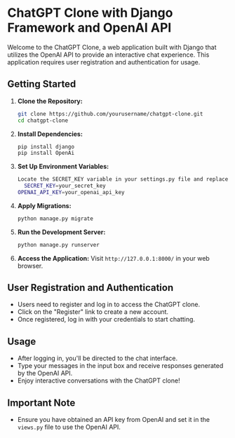 # ChatGPT Clone with Django Framework and OpenAI API

Welcome to the ChatGPT Clone, a web application built with Django that utilizes the OpenAI API to provide an interactive chat experience. This application requires user registration and authentication for usage.

## Getting Started

1. **Clone the Repository:**
   ```bash
   git clone https://github.com/yourusername/chatgpt-clone.git
   cd chatgpt-clone
   ```

2. **Install Dependencies:**
   ```bash
   pip install django
   pip install OpenAi
   ```

3. **Set Up Environment Variables:**
   ```bash
   Locate the SECRET_KEY variable in your settings.py file and replace its value with the new secret key.
     SECRET_KEY=your_secret_key
   OPENAI_API_KEY=your_openai_api_key
   ```

5. **Apply Migrations:**
   ```bash
   python manage.py migrate
   ```

6. **Run the Development Server:**
   ```bash
   python manage.py runserver
   ```

7. **Access the Application:**
   Visit `http://127.0.0.1:8000/` in your web browser.

## User Registration and Authentication

- Users need to register and log in to access the ChatGPT clone.
- Click on the "Register" link to create a new account.
- Once registered, log in with your credentials to start chatting.

## Usage

- After logging in, you'll be directed to the chat interface.
- Type your messages in the input box and receive responses generated by the OpenAI API.
- Enjoy interactive conversations with the ChatGPT clone!

## Important Note

- Ensure you have obtained an API key from OpenAI and set it in the `views.py` file to use the OpenAI API.



